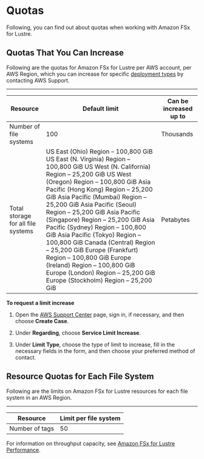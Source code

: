 # Quotas<a name="limits"></a>

Following, you can find out about quotas when working with Amazon FSx for Lustre\.

## Quotas That You Can Increase<a name="soft-limits"></a>

Following are the quotas for Amazon FSx for Lustre per AWS account, per AWS Region, which you can increase for specific [deployment types](using-fsx-lustre.md#lustre-deployment-types) by contacting AWS Support\.


****  

| Resource | Default limit | Can be increased up to | 
| --- | --- | --- | 
| Number of file systems | 100 | Thousands | 
| Total storage for all file systems |  US East \(Ohio\) Region – 100,800 GiB US East \(N\. Virginia\) Region – 100,800 GiB US West \(N\. California\) Region – 25,200 GiB US West \(Oregon\) Region – 100,800 GiB Asia Pacific \(Hong Kong\) Region – 25,200 GiB Asia Pacific \(Mumbai\) Region – 25,200 GiB Asia Pacific \(Seoul\) Region – 25,200 GiB Asia Pacific \(Singapore\) Region – 25,200 GiB Asia Pacific \(Sydney\) Region – 100,800 GiB Asia Pacific \(Tokyo\) Region – 100,800 GiB Canada \(Central\) Region – 25,200 GiB Europe \(Frankfurt\) Region – 100,800 GiB Europe \(Ireland\) Region – 100,800 GiB Europe \(London\) Region – 25,200 GiB Europe \(Stockholm\) Region – 25,200 GiB  | Petabytes | 

**To request a limit increase**

1. Open the [AWS Support Center](https://console.aws.amazon.com/support/home#/) page, sign in, if necessary, and then choose **Create Case**\.

1. Under **Regarding**, choose **Service Limit Increase**\.

1. Under **Limit Type**, choose the type of limit to increase, fill in the necessary fields in the form, and then choose your preferred method of contact\.

## Resource Quotas for Each File System<a name="limits-MFS-resources-file-system"></a>

Following are the limits on Amazon FSx for Lustre resources for each file system in an AWS Region\. 


****  

| Resource | Limit per file system | 
| --- | --- | 
| Number of tags | 50 | 

For information on throughput capacity, see [Amazon FSx for Lustre Performance](performance.md)\.